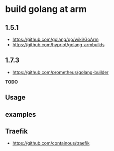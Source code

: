 # build golang at arm

## 1.5.1
* https://github.com/golang/go/wiki/GoArm
* https://github.com/hypriot/golang-armbuilds

## 1.7.3

* https://github.com/prometheus/golang-builder

**TODO**

## Usage

## examples

## Traefik

* https://github.com/containous/traefik
